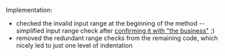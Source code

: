 Implementation:
- checked the invalid input range at the beginning of the method
-- simplified input range check after [confirming it with "the business"](https://discord.com/channels/1178589501916987482/1180262363115573380/1182282793309458453) ;)
- removed the redundant range checks from the remaining code, which nicely led to just one level of indentation
